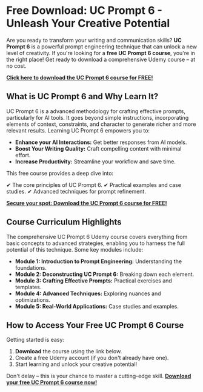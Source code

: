 # Free Download: UC Prompt 6 - Unleash Your Creative Potential

Are you ready to transform your writing and communication skills? **UC Prompt 6** is a powerful prompt engineering technique that can unlock a new level of creativity. If you're looking for a **free UC Prompt 6 course**, you're in the right place! Get ready to download a comprehensive Udemy course – at no cost.

[**Click here to download the UC Prompt 6 course for FREE!**](https://udemywork.com/uc-prompt-6)

## What is UC Prompt 6 and Why Learn It?

UC Prompt 6 is a advanced methodology for crafting effective prompts, particularly for AI tools. It goes beyond simple instructions, incorporating elements of context, constraints, and character to generate richer and more relevant results. Learning UC Prompt 6 empowers you to:

*   **Enhance your AI Interactions:** Get better responses from AI models.
*   **Boost Your Writing Quality:** Craft compelling content with minimal effort.
*   **Increase Productivity:** Streamline your workflow and save time.

This free course provides a deep dive into:

✔ The core principles of UC Prompt 6.
✔ Practical examples and case studies.
✔ Advanced techniques for prompt refinement.

[**Secure your spot: Download the UC Prompt 6 course for FREE!**](https://udemywork.com/uc-prompt-6)

## Course Curriculum Highlights

The comprehensive UC Prompt 6 Udemy course covers everything from basic concepts to advanced strategies, enabling you to harness the full potential of this technique. Some key modules include:

*   **Module 1: Introduction to Prompt Engineering:** Understanding the foundations.
*   **Module 2: Deconstructing UC Prompt 6:** Breaking down each element.
*   **Module 3: Crafting Effective Prompts:** Practical exercises and templates.
*   **Module 4: Advanced Techniques:** Exploring nuances and optimizations.
*   **Module 5: Real-World Applications:** Case studies and examples.

## How to Access Your Free UC Prompt 6 Course

Getting started is easy:

1.  **Download** the course using the link below.
2.  Create a free Udemy account (if you don't already have one).
3.  Start learning and unlock your creative potential!

Don't delay – this is your chance to master a cutting-edge skill. **[Download your free UC Prompt 6 course now!](https://udemywork.com/uc-prompt-6)**
